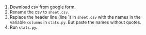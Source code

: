 1. Download csv from google form.
2. Rename the csv to `sheet.csv`.
3. Replace the header line (line 1) in `sheet.csv` with the names in the variable `columns` in `stats.py`. But paste the names without quotes.
4. Run `stats.py`.
